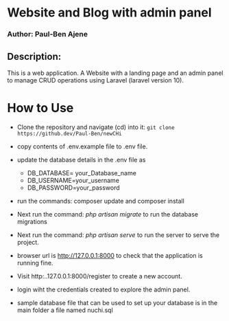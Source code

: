 # Website and Blog with admin panel

### Author: Paul-Ben Ajene

## Description:
This is a web application. A Website with a landing page and an admin panel to manage CRUD operations using Laravel (laravel version 10).

# How to Use
- Clone the repository and navigate (cd) into it: `git clone https://github.dev/Paul-Ben/newCHi`

- copy contents of .env.example file to .env file.
- update the database details in the .env file as 
    - DB_DATABASE= your_Database_name 
    - DB_USERNAME=your_username 
    - DB_PASSWORD=your_password
- run the commands: composer update and composer install
- Next run the command: *php artisan migrate*  to run the database migrations 
- Next run the command: *php artisan serve* to run the server to serve the project.
- browser url is http://127.0.0.1:8000 to check that the application is running fine.
- Visit http:..127.0.0.1:8000/register to create a new account.
- login wiht the credentials created to explore the admin panel.
- sample database file that can be used to set up your database is in the main folder  a file named nuchi.sql


